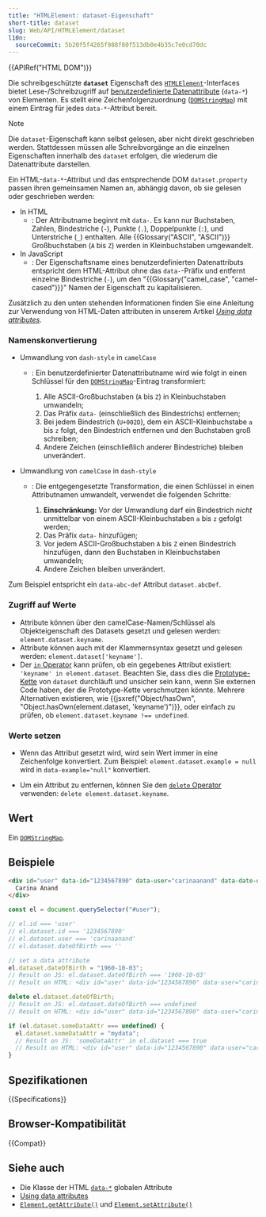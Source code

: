 ```yaml
---
title: "HTMLElement: dataset-Eigenschaft"
short-title: dataset
slug: Web/API/HTMLElement/dataset
l10n:
  sourceCommit: 5b20f5f4265f988f80f513db0e4b35c7e0cd70dc
---
```


{{APIRef("HTML DOM")}}

Die schreibgeschützte **`dataset`** Eigenschaft
des [`HTMLElement`](/de/docs/Web/API/HTMLElement)-Interfaces bietet Lese-/Schreibzugriff auf [benutzerdefinierte Datenattribute](/de/docs/Web/HTML/Global_attributes/data-*)
(`data-*`) von Elementen. Es stellt eine Zeichenfolgenzuordnung
([`DOMStringMap`](/de/docs/Web/API/DOMStringMap)) mit einem Eintrag für jedes `data-*`-Attribut bereit.

> [!NOTE]
> Die `dataset`-Eigenschaft kann selbst gelesen, aber nicht direkt geschrieben werden.
> Stattdessen müssen alle Schreibvorgänge an die einzelnen Eigenschaften innerhalb des
> `dataset` erfolgen, die wiederum die Datenattribute darstellen.

Ein HTML-`data-*`-Attribut und das entsprechende DOM
`dataset.property` passen ihren gemeinsamen Namen an, abhängig davon, ob sie gelesen oder geschrieben werden:

- In HTML
  - : Der Attributname beginnt mit `data-`. Es kann nur Buchstaben,
    Zahlen, Bindestriche (`-`), Punkte (`.`), Doppelpunkte (`:`),
    und Unterstriche (`_`) enthalten. Alle {{Glossary("ASCII", "ASCII")}} Großbuchstaben (`A` bis
    `Z`) werden in Kleinbuchstaben umgewandelt.
- In JavaScript
  - : Der Eigenschaftsname eines benutzerdefinierten Datenattributs entspricht dem HTML-Attribut
    ohne das `data-`-Präfix und entfernt einzelne Bindestriche (`-`), um
    den "{{Glossary("camel_case", "camel-cased")}}" Namen der Eigenschaft zu kapitalisieren.

Zusätzlich zu den unten stehenden Informationen finden Sie eine Anleitung zur Verwendung von HTML-Daten
attributen in unserem Artikel [_Using data attributes_](/de/docs/Learn_web_development/Howto/Solve_HTML_problems/Use_data_attributes).

### Namenskonvertierung

- Umwandlung von `dash-style` in `camelCase`

  - : Ein benutzerdefinierter Datenattributname wird wie folgt in einen Schlüssel für den
    [`DOMStringMap`](/de/docs/Web/API/DOMStringMap)-Eintrag transformiert:

    1. Alle ASCII-Großbuchstaben (`A` bis
       `Z`) in Kleinbuchstaben umwandeln;
    2. Das Präfix `data-` (einschließlich des Bindestrichs) entfernen;
    3. Bei jedem Bindestrich (`U+002D`), dem ein ASCII-Kleinbuchstabe
       `a` bis `z` folgt, den Bindestrich entfernen und den Buchstaben groß schreiben;
    4. Andere Zeichen (einschließlich anderer Bindestriche) bleiben unverändert.

- Umwandlung von `camelCase` in `dash-style`

  - : Die entgegengesetzte Transformation, die einen Schlüssel in einen Attributnamen umwandelt, verwendet die
    folgenden Schritte:

    1. **Einschränkung:** Vor der Umwandlung darf ein Bindestrich _nicht_ unmittelbar von einem ASCII-Kleinbuchstaben `a` bis
       `z` gefolgt werden;
    2. Das Präfix `data-` hinzufügen;
    3. Vor jedem ASCII-Großbuchstaben `A` bis `Z` einen Bindestrich hinzufügen,
       dann den Buchstaben in Kleinbuchstaben umwandeln;
    4. Andere Zeichen bleiben unverändert.

Zum Beispiel entspricht ein `data-abc-def` Attribut
`dataset.abcDef`.

### Zugriff auf Werte

- Attribute können über den camelCase-Namen/Schlüssel als Objekteigenschaft des
  Datasets gesetzt und gelesen werden: `element.dataset.keyname`.
- Attribute können auch mit der Klammernsyntax gesetzt und gelesen werden:
  `element.dataset['keyname']`.
- Der [`in` Operator](/de/docs/Web/JavaScript/Reference/Operators/in) kann prüfen, ob ein gegebenes Attribut existiert:
  `'keyname' in element.dataset`. Beachten Sie, dass dies die [Prototype-Kette](/de/docs/Web/JavaScript/Inheritance_and_the_prototype_chain) von `dataset` durchläuft und unsicher sein kann, wenn Sie externen Code haben, der die Prototype-Kette verschmutzen könnte. Mehrere Alternativen existieren, wie {{jsxref("Object/hasOwn", "Object.hasOwn(element.dataset, 'keyname')")}}, oder einfach zu prüfen, ob `element.dataset.keyname !== undefined`.

### Werte setzen

- Wenn das Attribut gesetzt wird, wird sein Wert immer in eine Zeichenfolge konvertiert.
  Zum Beispiel: `element.dataset.example = null` wird
  in `data-example="null"` konvertiert.

- Um ein Attribut zu entfernen, können Sie den [`delete` Operator](/de/docs/Web/JavaScript/Reference/Operators/delete) verwenden: `delete element.dataset.keyname`.

## Wert

Ein [`DOMStringMap`](/de/docs/Web/API/DOMStringMap).

## Beispiele

```html
<div id="user" data-id="1234567890" data-user="carinaanand" data-date-of-birth>
  Carina Anand
</div>
```

```js
const el = document.querySelector("#user");

// el.id === 'user'
// el.dataset.id === '1234567890'
// el.dataset.user === 'carinaanand'
// el.dataset.dateOfBirth === ''

// set a data attribute
el.dataset.dateOfBirth = "1960-10-03";
// Result on JS: el.dataset.dateOfBirth === '1960-10-03'
// Result on HTML: <div id="user" data-id="1234567890" data-user="carinaanand" data-date-of-birth="1960-10-03">Carina Anand</div>

delete el.dataset.dateOfBirth;
// Result on JS: el.dataset.dateOfBirth === undefined
// Result on HTML: <div id="user" data-id="1234567890" data-user="carinaanand">Carina Anand</div>

if (el.dataset.someDataAttr === undefined) {
  el.dataset.someDataAttr = "mydata";
  // Result on JS: 'someDataAttr' in el.dataset === true
  // Result on HTML: <div id="user" data-id="1234567890" data-user="carinaanand" data-some-data-attr="mydata">Carina Anand</div>
}
```

## Spezifikationen

{{Specifications}}

## Browser-Kompatibilität

{{Compat}}

## Siehe auch

- Die Klasse der HTML [`data-*`](/de/docs/Web/HTML/Global_attributes/data-*) globalen Attribute
- [Using data attributes](/de/docs/Learn_web_development/Howto/Solve_HTML_problems/Use_data_attributes)
- [`Element.getAttribute()`](/de/docs/Web/API/Element/getAttribute) und [`Element.setAttribute()`](/de/docs/Web/API/Element/setAttribute)
